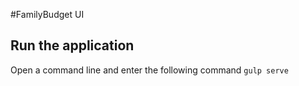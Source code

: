 #FamilyBudget UI


## Run the application
 Open a command line and enter the following command ```gulp serve```
